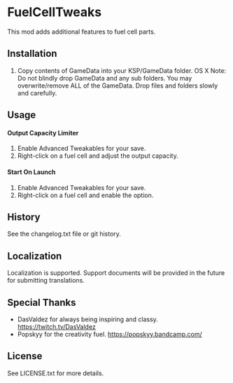 # FuelCellTweaks

This mod adds additional features to fuel cell parts.

## Installation

1. Copy contents of GameData into your KSP/GameData folder. OS X Note: Do not blindly drop GameData and any sub folders. You may overwrite/remove ALL of the GameData. Drop files and folders slowly and carefully.

## Usage

#### Output Capacity Limiter
1. Enable Advanced Tweakables for your save.
2. Right-click on a fuel cell and adjust the output capacity.

#### Start On Launch
1. Enable Advanced Tweakables for your save.
2. Right-click on a fuel cell and enable the option.

## History

See the changelog.txt file or git history.

## Localization

Localization is supported. Support documents will be provided in the future for submitting translations.

## Special Thanks

- DasValdez for always being inspiring and classy. https://twitch.tv/DasValdez
- Popskyy for the creativity fuel. https://popskyy.bandcamp.com/

## License

See LICENSE.txt for more details.
